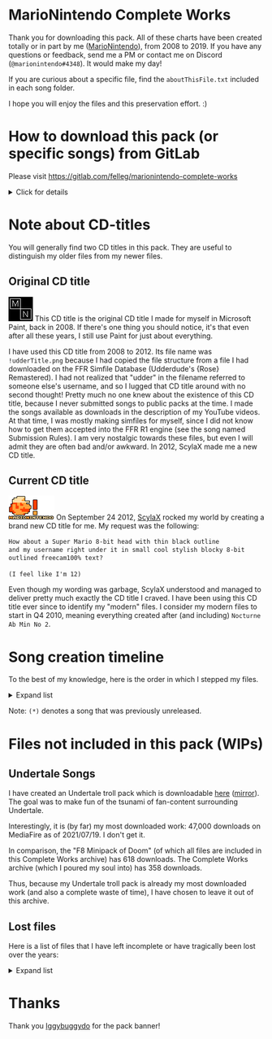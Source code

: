 MarioNintendo Complete Works
============================

Thank you for downloading this pack. All of these charts have been created totally or in part
by me ([MarioNintendo](http://www.flashflashrevolution.com/profile/MarioNintendo/)), from 2008 to 2019. If you
have any questions or feedback, send me a PM or contact me on Discord (`@marionintendo#4348`). It would make my
day!

If you are curious about a specific file, find the `aboutThisFile.txt` included in each song folder.

I hope you will enjoy the files and this preservation effort. :)

How to download this pack (or specific songs) from GitLab
=========================================================

Please visit https://gitlab.com/felleg/marionintendo-complete-works

<details><summary>Click for details</summary>
Scroll back to the top of this page, and click the download button:
![How to download this pack](howtodownload.png)

Playing the pack with StepMania Online
--------------------------------------

**If you download the pack from GitLab, you will have to rename the pack folder from
`marionintendo-complete-works-master` to `MarioNintendo Complete Works` if you want to play it over StepMania
Online.**

Downloading individual songs
----------------------------

Don't want to download the full pack? Simply follow these steps:
![How to download a single song](download1song.png)
</details>


Note about CD-titles
====================

You will generally find two CD titles in this pack. They are useful to distinguish my older files from my newer
files.

Original CD title
-----------------

![](og-mntitle.png)
This CD title is the original CD title I made for myself in Microsoft Paint, back in 2008.
If there's one thing you should notice, it's that even after all these years, I still use Paint for just about
everything.

I have used this CD title from 2008 to 2012. Its file name was `!udderTitle.png` because I had copied the file
structure from a file I had downloaded on the FFR Simfile Database (Udderdude's {Rose} Remastered). I had not
realized that "udder" in the filename referred to someone else's username, and so I lugged that CD title around
with no second thought! Pretty much no one knew about the existence of this CD title,
because I never submitted songs to public packs at the time. I made the songs available as downloads in the
description of my YouTube videos. At that time, I was mostly making simfiles for myself, since I did not know
how to get them accepted into the FFR R1 engine (see the song named Submission Rules). I am very nostalgic
towards these files, but even I will admit they are often bad and/or awkward. In 2012, ScylaX made me a new CD
title.

Current CD title
----------------

![](mntitle.png)
On September 24 2012, [ScylaX](http://flashflashrevolution.com/profile/ScylaX) rocked my world by creating a
brand new CD title for me. My request was the following:

```
How about a Super Mario 8-bit head with thin black outline
and my username right under it in small cool stylish blocky 8-bit outlined freecam100% text?

(I feel like I'm 12)
```

Even though my wording was garbage, ScylaX understood and managed to deliver pretty much exactly the CD title
I craved. I have been using this CD title ever since to identify my "modern" files. I consider my modern files
to start in Q4 2010, meaning everything created after (and including) `Nocturne Ab Min No 2`.

Song creation timeline
======================

To the best of my knowledge, here is the order in which I stepped my files. 

<details><summary>Expand list</summary>
<p>

```
  2008
========
(*) Winter
(*) {Rose} Remastered
(*) Loituma speedcore

  2009
========
(*) Candy Pop
(*) Mr Larpus
(*) Metropolis
Hell in 3 Seconds
The Time Warp
Jungle
(*) Tricky's Song
(*) FFReedom

  2010
========
Don't give a FUCK
(*) Nocturne Ab Min No 2
In Flux
(*) Spacefarer
Animus Intorqueo 1
Animus Intorqueo 2
Animus Intorqueo 3
Automata
Comfortably Lost
Stress

  2011
========
(*) Unf
botu1
Baby Still Too Fat
Love, The Elephant
(*) He's A Pirate
Mortal Kombat Metal Menu
spanish
Submission Rules
Lives Without Meaning
umad
I hate humans
Xanthystrauma

  2012
========
Never Enough
S
FF7 - Theme of Aeris
ULTRAnumb
Pictures at an Exhibition
Redirected Moonlight
shes got moxie
lookoutthewindow
.357 Magnum
Art of the Madness
Mario Mix for Piano
Jazzman - Super Mario Bros.
Pokemon BW - Elite Four
Mega Man 9 Rock Medley
Unshakeable
Car select
A Crimson Rose and a Gin Tonic

  2013
========
-Slapstick-
Felix^3
Accelerator
PWRPFF RAVES
La fuite des jours
(*) Heaven's Gate

  2014
========
Frainbreeze
(*) O Canada
(*) Wheelpower & Go
(*) Spinal Fluid Explosion Girl
(*) Space Threat
Shovel Knight Main Theme
Magical Sound Shower

  2015
========
(*) Moon Trance
(*) Entre l'ombre et la lumiere
(*) Fghjukiolkijhngbfvrgthyujikolkijuhgbfvrtgyhujioikj
Drive of Unliving Things
Mario Paint Medley
Ground Theme - Underground Theme

  2016 (most of these songs were included in VGMP4)
========
January
-------
	Chelnov Theme
February
--------
	The Void of Space
	A Beautiful Day For Golf
March
-----
	Hope & Joy Peace & Love
	DARK DEMON'S SONG
	Gear Getaway
	Balloon Fight Medley
April
-----
	The Mysterious Murasame Castle
May
---
	Black Rain
	Coeur de Ceramique
	Staff Credits (Mario Kart 7)
	You're IZAYOI
June
----
	City
	Kingdom of Devotindos
	Blue Field & Catch'em Theme
	Alien Lair
	Blade's Theme
	TAKE OFF
	Sortie
	Inner Goldfield
	Ending Theme
	Life Flashing Before One's Eyes
	Cursed Destiny
	Underwater
	Gerudo Valley
	Temple
September (after the VGMP4 release)
-----------------------------------
	(*) Megalovania
Also ...
--------
	(*) Hardwired
	Area A
	12-gauge pez dispenser

  2017
========
Boss Battle
Beep Beep I'm a Sheep
I've Got Rhythm

  2018
========
Tiger Rag
(*) Computer Blues
(*) Aleph-0

  2019
========
(*) Firewall
```

</details>

Note: `(*)` denotes a song that was previously unreleased.

Files not included in this pack (WIPs)
======================================

## Undertale Songs

I have created an Undertale troll pack which is downloadable [here](https://www.stepmania.com/forums/song-packs/show/5564) ([mirror](https://www.mediafire.com/file/c01zje458zlbvzg/Undertale_Pack.zip/file)). The goal was to make fun of the tsunami of fan-content surrounding Undertale. 

Interestingly, it is (by far) my most downloaded work: 47,000 downloads on MediaFire as of 2021/07/19. I don't get it.

In comparison, the "F8 Minipack of Doom" (of which all files are included in this Complete Works archive) has 618 downloads.
The Complete Works archive (which I poured my soul into) has 358 downloads.

Thus, because my Undertale troll pack is already my most downloaded work (and also a complete waste of time), I have chosen to leave it out of this archive.

## Lost files

Here is a list of files that I have left incomplete or have tragically been lost over the years:

<details><summary>Expand list</summary>
<p>

```
900%MAX ANGERpower
Bring Back That Leroy Brown (This file from 2008 is lost, but the first 20 seconds were stepped. Circa 2009)
Circuit (Mario Kart 7 remix from Super Smash Bros. for Wii U)
Cities of the Future (Infected mushrooms, milla remix)
Diablosis Naga
Dwelling of Doom (Shnabubula)
Goodbye Yellow Brick Road (This file from 2008 is completely lost)
Magnum (xKore)
Manxome (Ryan Iyengar)
naTivefAce (playable in Dragons Fury engine, mostly stepped by Razor though)
PAC-MAN (Super Smash Bros. Wii U Version)
Reeps 2.0
steppin it up (Nick Perrin)
Super Mario Dirty Mix (A physician & A Scholar, never got permission for FFR)
```
</details>

Thanks
======

Thank you [Iggybuggydo](http://www.flashflashrevolution.com/profile/iggybuggydo) for the pack banner!
